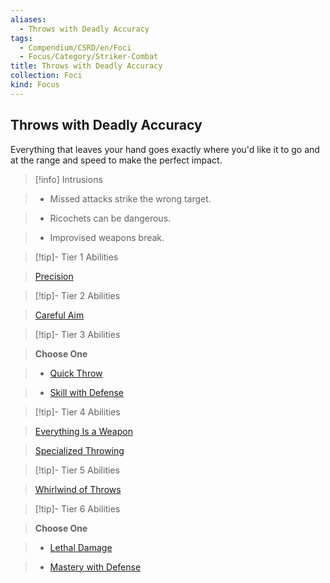 ```yaml
---
aliases:
  - Throws with Deadly Accuracy
tags:
  - Compendium/CSRD/en/Foci
  - Focus/Category/Striker-Combat
title: Throws with Deadly Accuracy
collection: Foci
kind: Focus
---
```

## Throws with Deadly Accuracy    
Everything that leaves your hand goes exactly where you'd like it to go and at the range and speed to make the perfect impact.    
  
>[!info] Intrusions    
>- Missed attacks strike the wrong target.    
>- Ricochets can be dangerous.    
>- Improvised weapons break.    
  
  
>[!tip]- Tier 1 Abilities    
> [Precision](Precision.md)    
  
  
>[!tip]- Tier 2 Abilities    
> [Careful Aim](Careful-Aim.md)    
  
  
>[!tip]- Tier 3 Abilities    
> **Choose One**    
>- [Quick Throw](Quick-Throw.md)    
>- [Skill with Defense](Skill-With-Defense.md)    
  
  
>[!tip]- Tier 4 Abilities    
> [Everything Is a Weapon](Everything-Is-a-Weapon.md)    
> [Specialized Throwing](Specialized-Throwing.md)    
  
  
>[!tip]- Tier 5 Abilities    
> [Whirlwind of Throws](Whirlwind-of-Throws.md)    
  
  
>[!tip]- Tier 6 Abilities    
> **Choose One**    
>- [Lethal Damage](Lethal-Damage.md)    
>- [Mastery with Defense](Mastery-With-Defense.md)